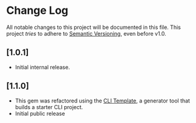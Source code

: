 # Change Log

All notable changes to this project will be documented in this file.
This project *tries* to adhere to [Semantic Versioning](http://semver.org/), even before v1.0.

## [1.0.1]
- Initial internal release.

## [1.1.0]
- This gem was refactored using the [CLI Template](https://github.com/tongueroo/cli-template), a generator tool that builds a starter CLI project.
- Initial public release
